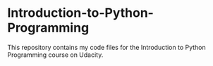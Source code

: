 # Introduction-to-Python-Programming

This repository contains my code files for the Introduction to Python Programming course on Udacity.
